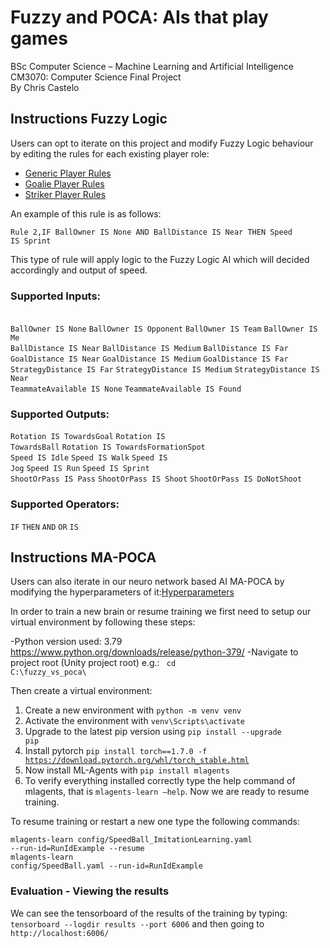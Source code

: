# Fuzzy and POCA: AIs that play games
BSc Computer Science – Machine Learning and Artificial Intelligence
<br>CM3070: Computer Science Final Project
<br>By Chris Castelo

## Instructions Fuzzy Logic
Users can opt to iterate on this project and modify Fuzzy Logic behaviour by editing the rules for each existing player role:
-	[Generic Player Rules](https://github.com/ChrisCastelo/fuzzy_vs_poca/blob/main/GenericRulesDictionary.txt)
-	[Goalie Player Rules](https://github.com/ChrisCastelo/fuzzy_vs_poca/blob/main/GoalieRulesDictionary.txt)
-	[Striker Player Rules](https://github.com/ChrisCastelo/fuzzy_vs_poca/blob/main/StrikerRulesDictionary.txt)

An example of this rule is as follows:

<code>Rule 2,IF BallOwner IS None AND BallDistance IS Near THEN Speed IS Sprint</code>

This type of rule will apply logic to the Fuzzy Logic AI which will decided accordingly and output of speed.

### Supported Inputs:
<br>
<code>BallOwner IS None</code>
<code>BallOwner IS Opponent</code>
<code>BallOwner IS Team</code>
<code>BallOwner IS Me</code>
<br>
<code>BallDistance IS Near</code>
<code>BallDistance IS Medium</code>
<code>BallDistance IS Far</code>
<br>
<code>GoalDistance IS Near</code>
<code>GoalDistance IS Medium</code>
<code>GoalDistance IS Far</code>
<br>
<code>StrategyDistance IS Far</code>
<code>StrategyDistance IS Medium</code>
<code>StrategyDistance IS Near</code>
<br>
<code>TeammateAvailable IS None</code>
<code>TeammateAvailable IS Found</code>

### Supported Outputs:
<code>Rotation IS TowardsGoal</code>
<code>Rotation IS TowardsBall</code>
<code>Rotation IS TowardsFormationSpot</code>
<br>
<code>Speed IS Idle</code>
<code>Speed IS Walk</code>
<code>Speed IS Jog</code>
<code>Speed IS Run</code>
<code>Speed IS Sprint</code>
<br>
<code>ShootOrPass IS Pass</code>
<code>ShootOrPass IS Shoot</code>
<code>ShootOrPass IS DoNotShoot</code>

### Supported Operators:
<code>IF</code>
<code>THEN</code>
<code>AND</code>
<code>OR</code>
<code>IS</code>


## Instructions MA-POCA

Users can also iterate in our neuro network based AI MA-POCA by modifying the hyperparameters of it:[Hyperparameters](https://github.com/ChrisCastelo/fuzzy_vs_poca/blob/main/config/SpeedBall.yaml)

In order to train a new brain or resume training we first need to setup our virtual environment by following these steps:

-Python version used: 3.79 https://www.python.org/downloads/release/python-379/
-Navigate to project root (Unity project root) e.g.: <code> cd C:\fuzzy_vs_poca\ </code>

Then create a virtual environment:

1.	Create a new environment with <code>python -m venv venv</code>
2.	Activate the environment with <code>venv\Scripts\activate</code>
3.	Upgrade to the latest pip version using <code>pip install --upgrade pip</code>
4.	Install pytorch 
<code>pip install torch==1.7.0 -f https://download.pytorch.org/whl/torch_stable.html</code>
5.	Now install ML-Agents with <code>pip install mlagents</code>
6.	To verify everything installed correctly type the help command of mlagents, that is <code>mlagents-learn –help</code>. Now we are ready to resume training.

To resume training or restart a new one type the following commands:

<code>mlagents-learn config/SpeedBall_ImitationLearning.yaml --run-id=RunIdExample --resume</code> 
<br>
<code>mlagents-learn config/SpeedBall.yaml --run-id=RunIdExample</code>

### Evaluation - Viewing the results
We can see the tensorboard of the results of the training by typing:
<code>tensorboard --logdir results --port 6006</code> 
and then going to <code>http://localhost:6006/</code>
